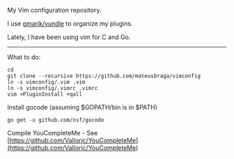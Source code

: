 My Vim configuration repository.

I use [gmarik/vundle](http://github.com/gmarik/vundle) to organize my plugins.

Lately, I have been using vim for C and Go.

---

What to do:

    cd
    git clone --recursive https://github.com/mateusbraga/vimconfig
    ln -s vimconfig/.vim .vim
    ln -s vimconfig/.vimrc .vimrc
    vim +PluginInstall +qall

Install gocode (assuming $GOPATH/bin is in $PATH)

    go get -u github.com/nsf/gocode

Compile YouCompleteMe - See [https://github.com/Valloric/YouCompleteMe](https://github.com/Valloric/YouCompleteMe)
